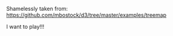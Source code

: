 Shamelessly taken from:
https://github.com/mbostock/d3/tree/master/examples/treemap

I want to play!!!